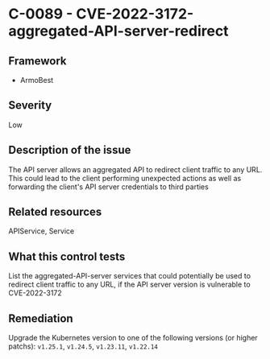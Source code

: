 # C-0089 - CVE-2022-3172-aggregated-API-server-redirect

## Framework
* ArmoBest
 
## Severity
Low

## Description of the issue
The API server allows an aggregated API  to redirect client traffic to any URL. This could lead to the client performing unexpected actions as well as forwarding the client's API server credentials to third parties
 
## Related resources
APIService, Service
 
## What this control tests 
List the aggregated-API-server services that could potentially be used to redirect client traffic to any URL, if the API server version is vulnerable to CVE-2022-3172
 
## Remediation
Upgrade the Kubernetes version to one of the following versions (or higher patchs): `v1.25.1`, `v1.24.5`, `v1.23.11`, `v1.22.14`
 
